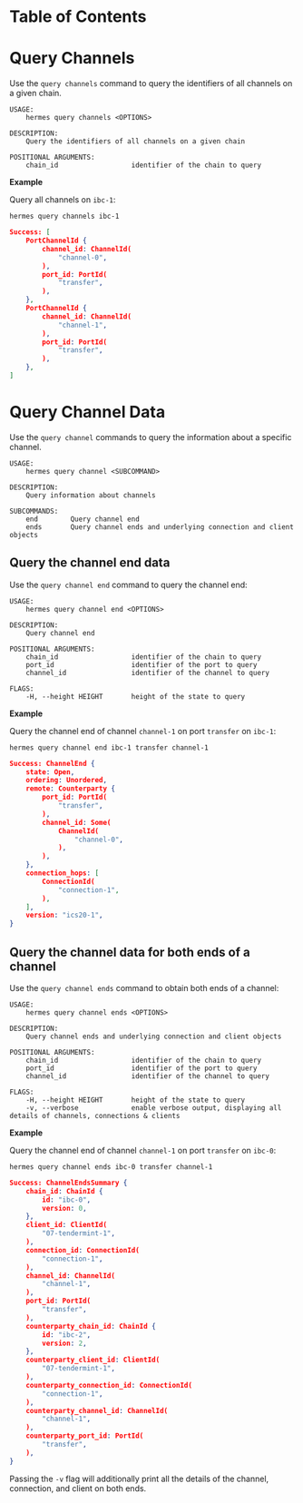 # Table of Contents

<!-- toc -->

# Query Channels

Use the `query channels` command to query the identifiers of all channels on a given chain.

```shell
USAGE:
    hermes query channels <OPTIONS>

DESCRIPTION:
    Query the identifiers of all channels on a given chain

POSITIONAL ARGUMENTS:
    chain_id                  identifier of the chain to query
```

__Example__

Query all channels on `ibc-1`:

```shell
hermes query channels ibc-1
```

```json
Success: [
    PortChannelId {
        channel_id: ChannelId(
            "channel-0",
        ),
        port_id: PortId(
            "transfer",
        ),
    },
    PortChannelId {
        channel_id: ChannelId(
            "channel-1",
        ),
        port_id: PortId(
            "transfer",
        ),
    },
]
```

# Query Channel Data

Use the `query channel` commands to query the information about a specific channel.

```shell
USAGE:
    hermes query channel <SUBCOMMAND>

DESCRIPTION:
    Query information about channels

SUBCOMMANDS:
    end        Query channel end
    ends       Query channel ends and underlying connection and client objects
```

## Query the channel end data

Use the `query channel end` command to query the channel end:

```shell
USAGE:
    hermes query channel end <OPTIONS>

DESCRIPTION:
    Query channel end

POSITIONAL ARGUMENTS:
    chain_id                  identifier of the chain to query
    port_id                   identifier of the port to query
    channel_id                identifier of the channel to query

FLAGS:
    -H, --height HEIGHT       height of the state to query
```

__Example__

Query the channel end of channel `channel-1` on port `transfer` on `ibc-1`:

```shell
hermes query channel end ibc-1 transfer channel-1
```

```json
Success: ChannelEnd {
    state: Open,
    ordering: Unordered,
    remote: Counterparty {
        port_id: PortId(
            "transfer",
        ),
        channel_id: Some(
            ChannelId(
                "channel-0",
            ),
        ),
    },
    connection_hops: [
        ConnectionId(
            "connection-1",
        ),
    ],
    version: "ics20-1",
}
```

## Query the channel data for both ends of a channel


Use the `query channel ends` command to obtain both ends of a channel:

```shell
USAGE:
    hermes query channel ends <OPTIONS>

DESCRIPTION:
    Query channel ends and underlying connection and client objects

POSITIONAL ARGUMENTS:
    chain_id                  identifier of the chain to query
    port_id                   identifier of the port to query
    channel_id                identifier of the channel to query

FLAGS:
    -H, --height HEIGHT       height of the state to query
    -v, --verbose             enable verbose output, displaying all details of channels, connections & clients
```

__Example__

Query the channel end of channel `channel-1` on port `transfer` on `ibc-0`:

```shell
hermes query channel ends ibc-0 transfer channel-1
```

```json
Success: ChannelEndsSummary {
    chain_id: ChainId {
        id: "ibc-0",
        version: 0,
    },
    client_id: ClientId(
        "07-tendermint-1",
    ),
    connection_id: ConnectionId(
        "connection-1",
    ),
    channel_id: ChannelId(
        "channel-1",
    ),
    port_id: PortId(
        "transfer",
    ),
    counterparty_chain_id: ChainId {
        id: "ibc-2",
        version: 2,
    },
    counterparty_client_id: ClientId(
        "07-tendermint-1",
    ),
    counterparty_connection_id: ConnectionId(
        "connection-1",
    ),
    counterparty_channel_id: ChannelId(
        "channel-1",
    ),
    counterparty_port_id: PortId(
        "transfer",
    ),
}
```

Passing the `-v` flag will additionally print all the details of the
channel, connection, and client on both ends.
